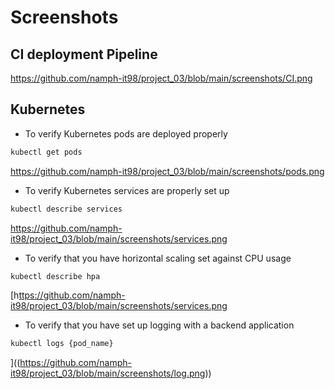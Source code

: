 # Screenshots

## CI deployment Pipeline
[https://github.com/namph-it98/project_03/blob/main/screenshots/CI.png
](https://github.com/namph-it98/project_03/blob/main/screenshots/CI.png)

## Kubernetes
* To verify Kubernetes pods are deployed properly
```bash
kubectl get pods
```
[https://github.com/namph-it98/project_03/blob/main/screenshots/pods.png
](https://github.com/namph-it98/project_03/blob/main/screenshots/pods.png)

* To verify Kubernetes services are properly set up
```bash
kubectl describe services
```
[https://github.com/namph-it98/project_03/blob/main/screenshots/services.png
](https://github.com/namph-it98/project_03/blob/main/screenshots/services.png)



* To verify that you have horizontal scaling set against CPU usage
```bash
kubectl describe hpa
```

[h[ttps://github.com/namph-it98/project_03/blob/main/screenshots/services.png](https://github.com/namph-it98/project_03/blob/main/screenshots/pha.png)

* To verify that you have set up logging with a backend application
```bash
kubectl logs {pod_name}
```
[](https://github.com/namph-it98/project_03/blob/main/screenshots/log.png)
]((https://github.com/namph-it98/project_03/blob/main/screenshots/log.png))

